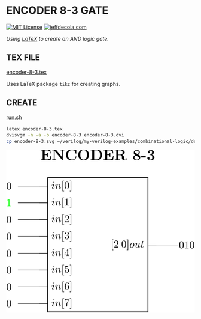# ENCODER 8-3 GATE

[![MIT License](https://img.shields.io/:license-mit-blue.svg)](https://jeffdecola.mit-license.org)
[![jeffdecola.com](https://img.shields.io/badge/website-jeffdecola.com-blue)](https://jeffdecola.com)

_Using
[LaTeX](https://github.com/JeffDeCola/my-cheat-sheets/tree/master/software/development/languages/latex-cheat-sheet/)
to create an AND logic gate._

## TEX FILE

[encoder-8-3.tex](https://github.com/JeffDeCola/my-latex-renders/blob/master/mathematics/applied/electrical-engineering/combinational-logic/encoder-8-3/encoder-8-3.tex)

Uses LaTeX package `tikz` for creating graphs.

## CREATE

[run.sh](https://github.com/JeffDeCola/my-latex-renders/blob/master/mathematics/applied/electrical-engineering/combinational-logic/encoder-8-3/run.sh)

```bash
latex encoder-8-3.tex
dvisvgm -n -a -o encoder-8-3 encoder-8-3.dvi
cp encoder-8-3.svg ~/verilog/my-verilog-examples/combinational-logic/decoders-and-encoders/encoder_8_3/svgs/.

```

<p align="center">
    <img src="encoder-8-3.svg"
    align="middle"
</p>
